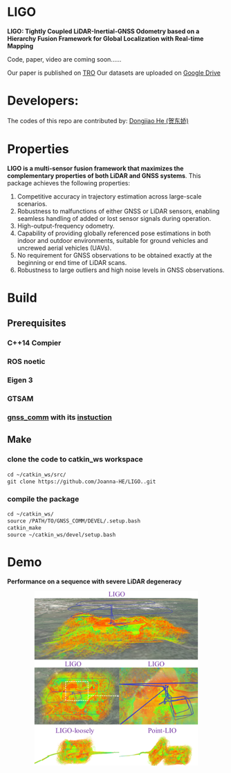 # LIGO 

**LIGO: Tightly Coupled LiDAR-Inertial-GNSS Odometry based on a Hierarchy Fusion Framework for Global Localization with Real-time Mapping**

Code, paper, video are coming soon......

Our paper is published on [TRO](https://github.com/Joanna-HE/LIGO./blob/main/paper/LIGO_A_Tightly_Coupled_LiDAR-Inertial-GNSS_Odometry_Based_on_a_Hierarchy_Fusion_Framework_for_Global_Localization_With_Real-Time_Mapping.pdf)
Our datasets are uploaded on [Google Drive](https://drive.google.com/drive/folders/1WEpc5hHkGsrcYyaIULI3LlZcqXOYygdD?usp=sharing)

# Developers:
The codes of this repo are contributed by:
[Dongjiao He (贺东娇)](https://github.com/Joanna-HE)

# Properties

**LIGO is a multi-sensor fusion framework that maximizes the complementary properties of both LiDAR and GNSS systems**. This package achieves the following properties:

1. Competitive accuracy in trajectory estimation across large-scale scenarios.
2. Robustness to malfunctions of either GNSS or LiDAR sensors, enabling seamless handling of added or lost sensor signals during operation.
3. High-output-frequency odometry.
4. Capability of providing globally referenced pose estimations in both indoor and outdoor environments, suitable for ground vehicles and uncrewed aerial vehicles (UAVs).
5. No requirement for GNSS observations to be obtained exactly at the beginning or end time of LiDAR scans.
6. Robustness to large outliers and high noise levels in GNSS observations.

# Build

## Prerequisites

### C++14 Compier

### ROS noetic

### Eigen 3

### GTSAM

### [gnss_comm](https://github.com/HKUST-Aerial-Robotics/gnss_comm) with its [instuction](https://github.com/HKUST-Aerial-Robotics/gnss_comm#2-build-gnss_comm-library)

## Make

### clone the code to catkin_ws workspace
```
cd ~/catkin_ws/src/
git clone https://github.com/Joanna-HE/LIGO..git
```
### compile the package
```
cd ~/catkin_ws/
source /PATH/TO/GNSS_COMM/DEVEL/.setup.bash
catkin_make
source ~/catkin_ws/devel/setup.bash
```

# Demo
**Performance on a sequence with severe LiDAR degeneracy**

<div align="center">
    <div align="center">
        <img src="https://github.com/Joanna-HE/LIGO/blob/main/image/Sample.png" width = 75% >
    </div>
</div>

